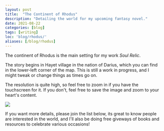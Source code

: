 ```yaml
---
layout: post
title:  "The Continent of Rhodus"
description: "Detailing the world for my upcoming fantasy novel."
date: 2021-08-22
categories: [blog]
tags: [writing]
loc: 'blog/rhodus/'
aliases: [/blog/rhodus]
---
```


The continent of Rhodus is the main setting for my work *Soul Relic*.

The story begins in Hayet village in the nation of Darius, which you can find in the lower-left
corner of the map. This is still a work in progress, and I might tweak or change things as times go on.

The resolution is quite high, so feel free to zoom in if you have the touchscreen for it. If you don't, feel free to save the image and zoom to your heart's content.

![](original/main.jpg?class="img-full")

If you want more details, please join the list below, its great to know people are interested in the world, and I'll also be doing free giveways of books and resources to celebrate various occasions!


